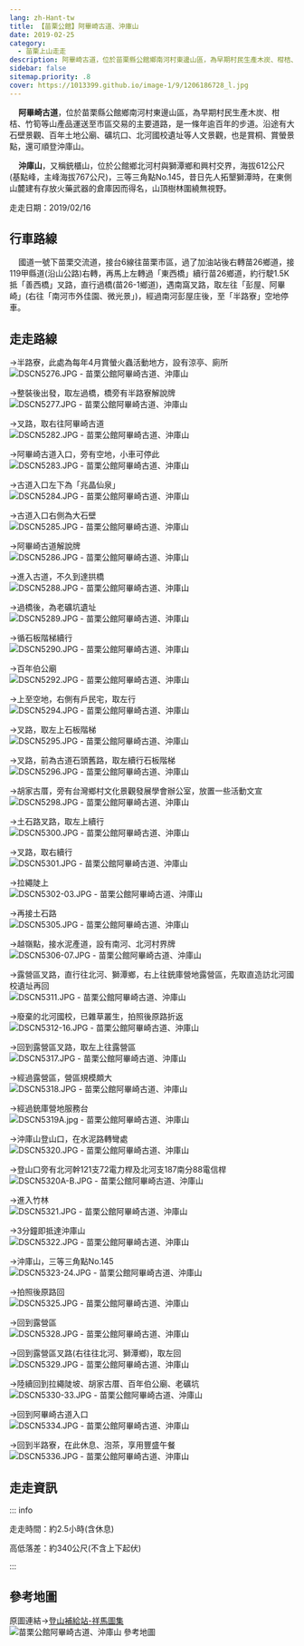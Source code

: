 ```yaml
---
lang: zh-Hant-tw
title: 【苗栗公館】阿畢崎古道、沖庫山
date: 2019-02-25
category: 
  - 苗栗上山走走
description: 阿畢崎古道，位於苗栗縣公館鄉南河村東邊山區，為早期村民生產木炭、柑桔、竹筍等山產品運送至市區交易的主要道路，是一條年逾百年的步道。沿途有大石壁景觀、百年土地公廟、礦坑口、北河國校遺址等人文景觀，也是賞桐、賞螢景點，還可順登沖庫山。 沖庫山，又稱銃櫃山，位於公館鄉北河村與獅潭鄉和興村交界，海拔612公尺(基點峰，主峰海拔767公尺)，三等三角點No.145，昔日先人拓墾獅潭時，在東側山麓建有存放火藥武器的倉庫因而得名，山頂樹林圍繞無視野。
sidebar: false
sitemap.priority: .8
cover: https://1013399.github.io/image-1/9/1206186728_l.jpg
---
```


    **阿畢崎古道**，位於苗栗縣公館鄉南河村東邊山區，為早期村民生產木炭、柑桔、竹筍等山產品運送至市區交易的主要道路，是一條年逾百年的步道。沿途有大石壁景觀、百年土地公廟、礦坑口、北河國校遺址等人文景觀，也是賞桐、賞螢景點，還可順登沖庫山。  

    **沖庫山**，又稱銃櫃山，位於公館鄉北河村與獅潭鄉和興村交界，海拔612公尺(基點峰，主峰海拔767公尺)，三等三角點No.145，昔日先人拓墾獅潭時，在東側山麓建有存放火藥武器的倉庫因而得名，山頂樹林圍繞無視野。

<!-- more -->

走走日期：2019/02/16

## 行車路線
    國道一號下苗栗交流道，接台6線往苗栗市區，過了加油站後右轉苗26鄉道，接119甲縣道(沿山公路)右轉，再馬上左轉過「東西橋」續行苗26鄉道，約行駛1.5K抵「善西橋」叉路，直行過橋(苗26-1鄉道)，遇南窩叉路，取左往「彭屋、阿畢崎」(右往「南河市外佳園、微光景」)，經過南河彭屋庄後，至「半路寮」空地停車。

## 走走路線
→半路寮，此處為每年4月賞螢火蟲活動地方，設有涼亭、廁所  
![DSCN5276.JPG - 苗栗公館阿畢崎古道、沖庫山](https://1013399.github.io/image-1/9/1206187402_l.jpg)

→整裝後出發，取左過橋，橋旁有半路寮解說牌  
![DSCN5277.JPG - 苗栗公館阿畢崎古道、沖庫山](https://1013399.github.io/image-1/9/1206187770_l.jpg)

→叉路，取右往阿畢崎古道  
![DSCN5282.JPG - 苗栗公館阿畢崎古道、沖庫山](https://1013399.github.io/image-1/9/1206187869_l.jpg)

→阿畢崎古道入口，旁有空地，小車可停此  
![DSCN5283.JPG - 苗栗公館阿畢崎古道、沖庫山](https://1013399.github.io/image-1/9/1206187870_l.jpg)

→古道入口左下為「兆晶仙泉」  
![DSCN5284.JPG - 苗栗公館阿畢崎古道、沖庫山](https://1013399.github.io/image-1/9/1206187673_l.jpg)

→古道入口右側為大石壁  
![DSCN5285.JPG - 苗栗公館阿畢崎古道、沖庫山](https://1013399.github.io/image-1/9/1206186634_l.jpg)

→阿畢崎古道解說牌  
![DSCN5286.JPG - 苗栗公館阿畢崎古道、沖庫山](https://1013399.github.io/image-1/9/1206187871_l.jpg)

→進入古道，不久到達拱橋  
![DSCN5288.JPG - 苗栗公館阿畢崎古道、沖庫山](https://1013399.github.io/image-1/9/1206186728_l.jpg)

→過橋後，為老礦坑遺址  
![DSCN5289.JPG - 苗栗公館阿畢崎古道、沖庫山](https://1013399.github.io/image-1/9/1206186827_l.jpg)

→循石板階梯續行  
![DSCN5290.JPG - 苗栗公館阿畢崎古道、沖庫山](https://1013399.github.io/image-1/9/1206187772_l.jpg)

→百年伯公廟  
![DSCN5292.JPG - 苗栗公館阿畢崎古道、沖庫山](https://1013399.github.io/image-1/9/1206187586_l.jpg)

→上至空地，右側有戶民宅，取左行  
![DSCN5294.JPG - 苗栗公館阿畢崎古道、沖庫山](https://1013399.github.io/image-1/9/1206186636_l.jpg)

→叉路，取左上石板階梯  
![DSCN5295.JPG - 苗栗公館阿畢崎古道、沖庫山](https://1013399.github.io/image-1/9/1206186637_l.jpg)

→叉路，前為古道石頭舊路，取左續行石板階梯  
![DSCN5296.JPG - 苗栗公館阿畢崎古道、沖庫山](https://1013399.github.io/image-1/9/1206187872_l.jpg)

→胡家古厝，旁有台灣鄉村文化景觀發展學會辦公室，放置一些活動文宣  
![DSCN5298.JPG - 苗栗公館阿畢崎古道、沖庫山](https://1013399.github.io/image-1/9/1206187185_l.jpg)

→土石路叉路，取左上續行  
![DSCN5300.JPG - 苗栗公館阿畢崎古道、沖庫山](https://1013399.github.io/image-1/9/1206187012_l.jpg)

→叉路，取右續行  
![DSCN5301.JPG - 苗栗公館阿畢崎古道、沖庫山](https://1013399.github.io/image-1/9/1206186829_l.jpg)

→拉繩陡上  
![DSCN5302-03.JPG - 苗栗公館阿畢崎古道、沖庫山](https://1013399.github.io/image-1/9/1206186830_l.jpg)

→再接土石路  
![DSCN5305.JPG - 苗栗公館阿畢崎古道、沖庫山](https://1013399.github.io/image-1/9/1206186730_l.jpg)

→越嶺點，接水泥產道，設有南河、北河村界牌  
![DSCN5306-07.JPG - 苗栗公館阿畢崎古道、沖庫山](https://1013399.github.io/image-1/9/1206186924_l.jpg)

→露營區叉路，直行往北河、獅潭鄉，右上往銃庫營地露營區，先取直造訪北河國校遺址再回  
![DSCN5311.JPG - 苗栗公館阿畢崎古道、沖庫山](https://1013399.github.io/image-1/9/1206186925_l.jpg)

→廢棄的北河國校，已雜草叢生，拍照後原路折返  
![DSCN5312-16.JPG - 苗栗公館阿畢崎古道、沖庫山](https://1013399.github.io/image-1/9/1206187778_l.jpg)

→回到露營區叉路，取左上往露營區  
![DSCN5317.JPG - 苗栗公館阿畢崎古道、沖庫山](https://1013399.github.io/image-1/9/1206187404_l.jpg)

→經過露營區，營區規模頗大  
![DSCN5318.JPG - 苗栗公館阿畢崎古道、沖庫山](https://1013399.github.io/image-1/9/1206187779_l.jpg)

→經過銃庫營地服務台  
![DSCN5319A.jpg - 苗栗公館阿畢崎古道、沖庫山](https://1013399.github.io/image-1/9/1206187013_l.jpg)

→沖庫山登山口，在水泥路轉彎處  
![DSCN5320.JPG - 苗栗公館阿畢崎古道、沖庫山](https://1013399.github.io/image-1/9/1206186833_l.jpg)

→登山口旁有北河幹121支72電力桿及北河支187南分88電信桿  
![DSCN5320A-B.JPG - 苗栗公館阿畢崎古道、沖庫山](https://1013399.github.io/image-1/9/1206186926_l.jpg)

→進入竹林  
![DSCN5321.JPG - 苗栗公館阿畢崎古道、沖庫山](https://1013399.github.io/image-1/9/1206186644_l.jpg)

→3分鐘即抵達沖庫山  
![DSCN5322.JPG - 苗栗公館阿畢崎古道、沖庫山](https://1013399.github.io/image-1/9/1206187016_l.jpg)

→沖庫山，三等三角點No.145  
![DSCN5323-24.JPG - 苗栗公館阿畢崎古道、沖庫山](https://1013399.github.io/image-1/9/1206187878_l.jpg)

→拍照後原路回  
![DSCN5325.JPG - 苗栗公館阿畢崎古道、沖庫山](https://1013399.github.io/image-1/9/1206187879_l.jpg)

→回到露營區  
![DSCN5328.JPG - 苗栗公館阿畢崎古道、沖庫山](https://1013399.github.io/image-1/9/1206187883_l.jpg)

→回到露營區叉路(右往往北河、獅潭鄉)，取左回  
![DSCN5329.JPG - 苗栗公館阿畢崎古道、沖庫山](https://1013399.github.io/image-1/9/1206186734_l.jpg)

→陸續回到拉繩陡坡、胡家古厝、百年伯公廟、老礦坑  
![DSCN5330-33.JPG - 苗栗公館阿畢崎古道、沖庫山](https://1013399.github.io/image-1/9/1206186835_l.jpg)

→回到阿畢崎古道入口  
![DSCN5334.JPG - 苗栗公館阿畢崎古道、沖庫山](https://1013399.github.io/image-1/9/1206186930_l.jpg)

→回到半路寮，在此休息、泡茶，享用豐盛午餐  
![DSCN5336.JPG - 苗栗公館阿畢崎古道、沖庫山](https://1013399.github.io/image-1/9/1206187788_l.jpg)

## 走走資訊
::: info

走走時間：約2.5小時(含休息)

高低落差：約340公尺(不含上下起伏)

:::

## 參考地圖
原圖連結→[登山補給站-祥馬圖集](https://www.keepon.com.tw/(X(1)S(03obwbpedh3n5wcse2k5j2sx))/thread-388b2712-b129-e711-80c8-901b0e54a4e6.html)  
![苗栗公館阿畢崎古道、沖庫山 參考地圖](https://1013399.github.io/image-1/9/1206186842_l.jpg)